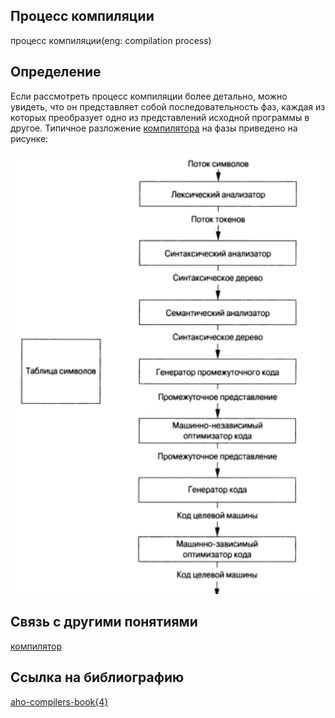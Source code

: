 ## Процесс компиляции
процесс компиляции(eng: compilation process)

## Определение
Если рассмотреть процесс компиляции более детально, можно увидеть, что он представляет собой последовательность
фаз, каждая из которых преобразует одно из представлений исходной программы в другое. Типичное разложение 
[компилятора](compiler_1.md) на фазы приведено на рисунке:

![compilation process](../images/compilation%20process.png)

## Связь с другими понятиями
[компилятор](compiler_1.md)
## Cсылка на библиографию
[aho-compilers-book{4}](../bibliography/aho-compilers-book%7B4%7D.md)
